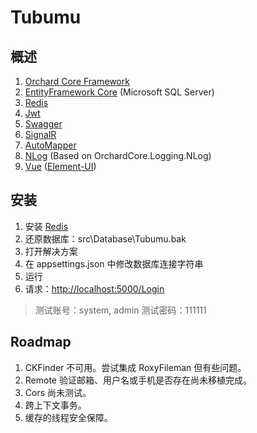 # Tubumu

## 概述

1. [Orchard Core Framework](https://orchardcore.readthedocs.io/en/latest/)
2. [EntityFramework Core](https://docs.microsoft.com/en-us/ef/core/) (Microsoft SQL Server)
3. [Redis](https://github.com/MicrosoftArchive/redis/releases)
4. [Jwt](https://jwt.io/)
5. [Swagger](https://swagger.io/)
6. [SignalR](https://docs.microsoft.com/zh-cn/aspnet/core/signalr/introduction?view=aspnetcore-2.2)
7. [AutoMapper](http://automapper.org/)
8. [NLog](https://www.nuget.org/packages/NLog.Web.AspNetCore/) (Based on OrchardCore.Logging.NLog)
9. [Vue](https://cn.vuejs.org/) ([Element-UI](http://element-cn.eleme.io/#/zh-CN))

## 安装

1. 安装 [Redis](https://github.com/MicrosoftArchive/redis/releases)
2. 还原数据库：src\Database\Tubumu.bak
3. 打开解决方案
4. 在 appsettings.json 中修改数据库连接字符串
5. 运行
6. 请求：<http://localhost:5000/Login>

> 测试账号：system, admin
> 测试密码：111111

## Roadmap

1. CKFinder 不可用。尝试集成 RoxyFileman 但有些问题。
2. Remote 验证邮箱、用户名或手机是否存在尚未移植完成。
3. Cors 尚未测试。
4. 跨上下文事务。
5. 缓存的线程安全保障。